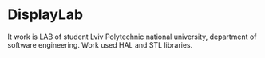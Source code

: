 # DisplayLab

It work is LAB of student Lviv Polytechnic national university, department of software engineering.
Work used HAL and STL libraries.
